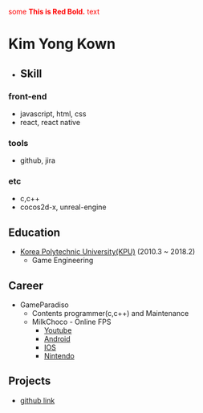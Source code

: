 <span style="color:red">some **This is Red Bold.** text</span>

# Kim Yong Kown

+ ## Skill
### front-end
- javascript, html, css 
- react, react native

### tools
- github, jira

### etc
- c,c++
- cocos2d-x, unreal-engine

## Education
- [Korea Polytechnic University(KPU)](http://www.kpu.ac.kr/) (2010.3 ~ 2018.2)
  - Game Engineering 
  
## Career
- GameParadiso
  - Contents programmer(c,c++) and Maintenance
  - MilkChoco - Online FPS
    - [Youtube](https://www.youtube.com/watch?v=_JssXvzA4P0)
    - [Android](https://play.google.com/store/apps/details?id=com.gameparadiso.milkchoco&hl=ko)
    - [IOS](https://apps.apple.com/kr/app/%EB%B0%80%ED%81%AC%EC%B4%88%EC%BD%94-%EC%98%A8%EB%9D%BC%EC%9D%B8-fps/id1244497574)
    - [Nintendo](https://store.nintendo.co.kr/70010000011500)

## Projects
  - [github link](https://github.com/powderBlue91)
  
